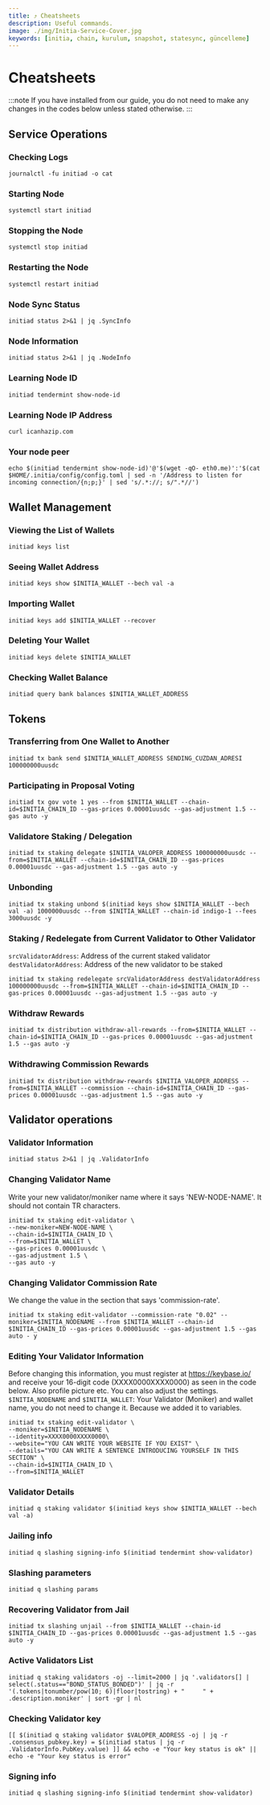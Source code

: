 ```yaml
---
title: ⤴️ Cheatsheets
description: Useful commands.
image: ./img/Initia-Service-Cover.jpg
keywords: [initia, chain, kurulum, snapshot, statesync, güncelleme]
---
```


# Cheatsheets 
:::note
If you have installed from our guide, you do not need to make any changes in the codes below unless stated otherwise.
:::

## Service Operations

### Checking Logs
```
journalctl -fu initiad -o cat
```

### Starting Node
```
systemctl start initiad
```

### Stopping the Node
```
systemctl stop initiad
```

### Restarting the Node
```
systemctl restart initiad
```

### Node Sync Status
```
initiad status 2>&1 | jq .SyncInfo
```

### Node Information
```
initiad status 2>&1 | jq .NodeInfo
```

### Learning Node ID
```
initiad tendermint show-node-id
```

### Learning Node IP Address
```
curl icanhazip.com
```

### Your node peer
```
echo $(initiad tendermint show-node-id)'@'$(wget -qO- eth0.me)':'$(cat $HOME/.initia/config/config.toml | sed -n '/Address to listen for incoming connection/{n;p;}' | sed 's/.*://; s/".*//')
```

## Wallet Management

### Viewing the List of Wallets
```
initiad keys list
```

### Seeing Wallet Address
```
initiad keys show $INITIA_WALLET --bech val -a
```

### Importing Wallet
```
initiad keys add $INITIA_WALLET --recover
```

### Deleting Your Wallet
```
initiad keys delete $INITIA_WALLET
```

### Checking Wallet Balance
```
initiad query bank balances $INITIA_WALLET_ADDRESS
```

## Tokens

### Transferring from One Wallet to Another
```
initiad tx bank send $INITIA_WALLET_ADDRESS SENDING_CUZDAN_ADRESI 100000000uusdc
```

### Participating in Proposal Voting
```
initiad tx gov vote 1 yes --from $INITIA_WALLET --chain-id=$INITIA_CHAIN_ID --gas-prices 0.00001uusdc --gas-adjustment 1.5 --gas auto -y
```

### Validatore Staking / Delegation
```
initiad tx staking delegate $INITIA_VALOPER_ADDRESS 100000000uusdc --from=$INITIA_WALLET --chain-id=$INITIA_CHAIN_ID --gas-prices 0.00001uusdc --gas-adjustment 1.5 --gas auto -y
```
### Unbonding
```
initiad tx staking unbond $(initiad keys show $INITIA_WALLET --bech val -a) 1000000uusdc --from $INITIA_WALLET --chain-id indigo-1 --fees 3000uusdc -y
```

### Staking / Redelegate from Current Validator to Other Validator
`srcValidatorAddress`: Address of the current staked validator
`destValidatorAddress`: Address of the new validator to be staked
```
initiad tx staking redelegate srcValidatorAddress destValidatorAddress 100000000uusdc --from=$INITIA_WALLET --chain-id=$INITIA_CHAIN_ID --gas-prices 0.00001uusdc --gas-adjustment 1.5 --gas auto -y
```

### Withdraw Rewards
```
initiad tx distribution withdraw-all-rewards --from=$INITIA_WALLET --chain-id=$INITIA_CHAIN_ID --gas-prices 0.00001uusdc --gas-adjustment 1.5 --gas auto -y
```

### Withdrawing Commission Rewards

```
initiad tx distribution withdraw-rewards $INITIA_VALOPER_ADDRESS --from=$INITIA_WALLET --commission --chain-id=$INITIA_CHAIN_ID --gas-prices 0.00001uusdc --gas-adjustment 1.5 --gas auto -y
```

## Validator operations

### Validator Information
```
initiad status 2>&1 | jq .ValidatorInfo
```

### Changing Validator Name
Write your new validator/moniker name where it says 'NEW-NODE-NAME'. It should not contain TR characters.
```
initiad tx staking edit-validator \
--new-moniker=NEW-NODE-NAME \
--chain-id=$INITIA_CHAIN_ID \
--from=$INITIA_WALLET \
--gas-prices 0.00001uusdc \
--gas-adjustment 1.5 \
--gas auto -y
```

### Changing Validator Commission Rate
We change the value in the section that says 'commission-rate'.
```
initiad tx staking edit-validator --commission-rate "0.02" --moniker=$INITIA_NODENAME --from $INITIA_WALLET --chain-id $INITIA_CHAIN_ID --gas-prices 0.00001uusdc --gas-adjustment 1.5 --gas auto - y
```

### Editing Your Validator Information
Before changing this information, you must register at https://keybase.io/ and receive your 16-digit code (XXXX0000XXXX0000) as seen in the code below. Also profile picture etc. You can also adjust the settings.
`$INITIA_NODENAME` and `$INITIA_WALLET`: Your Validator (Moniker) and wallet name, you do not need to change it. Because we added it to variables.
```
initiad tx staking edit-validator \
--moniker=$INITIA_NODENAME \
--identity=XXXX0000XXXX0000\
--website="YOU CAN WRITE YOUR WEBSITE IF YOU EXIST" \
--details="YOU CAN WRITE A SENTENCE INTRODUCING YOURSELF IN THIS SECTION" \
--chain-id=$INITIA_CHAIN_ID \
--from=$INITIA_WALLET
```

### Validator Details
```
initiad q staking validator $(initiad keys show $INITIA_WALLET --bech val -a)
```

### Jailing info
```
initiad q slashing signing-info $(initiad tendermint show-validator)
```

### Slashing parameters
```
initiad q slashing params
```

### Recovering Validator from Jail
```
initiad tx slashing unjail --from $INITIA_WALLET --chain-id $INITIA_CHAIN_ID --gas-prices 0.00001uusdc --gas-adjustment 1.5 --gas auto -y
```

### Active Validators List
```
initiad q staking validators -oj --limit=2000 | jq '.validators[] | select(.status=="BOND_STATUS_BONDED")' | jq -r '(.tokens|tonumber/pow(10; 6)|floor|tostring) + " 	 " + .description.moniker' | sort -gr | nl
```

### Checking Validator key
```
[[ $(initiad q staking validator $VALOPER_ADDRESS -oj | jq -r .consensus_pubkey.key) = $(initiad status | jq -r .ValidatorInfo.PubKey.value) ]] && echo -e "Your key status is ok" || echo -e "Your key status is error"
```

### Signing info
```
initiad q slashing signing-info $(initiad tendermint show-validator)
```
